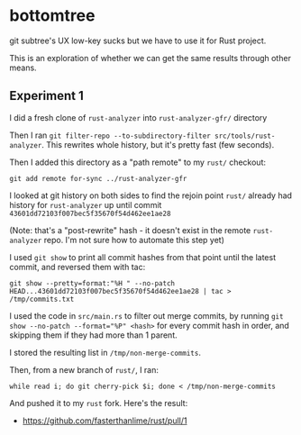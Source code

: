 # bottomtree

git subtree's UX low-key sucks but we have to use it for Rust project.

This is an exploration of whether we can get the same results through other means.

## Experiment 1

I did a fresh clone of `rust-analyzer` into `rust-analyzer-gfr/` directory

Then I ran `git filter-repo --to-subdirectory-filter src/tools/rust-analyzer`.
This rewrites whole history, but it's pretty fast (few seconds).

Then I added this directory as a "path remote" to my `rust/` checkout:

```
git add remote for-sync ../rust-analyzer-gfr
```

I looked at git history on both sides to find the rejoin point `rust/` already
had history for `rust-analyzer` up until commit `43601dd72103f007bec5f35670f54d462ee1ae28`

(Note: that's a "post-rewrite" hash - it doesn't exist in the remote
`rust-analyzer` repo. I'm not sure how to automate this step yet)

I used `git show` to print all commit hashes from that point until the latest
commit, and reversed them with tac:

```
git show --pretty=format:"%H " --no-patch HEAD...43601dd72103f007bec5f35670f54d462ee1ae28 | tac > /tmp/commits.txt
```

I used the code in `src/main.rs` to filter out merge commits, by running `git
show --no-patch --format="%P" <hash>` for every commit hash in order, and
skipping them if they had more than 1 parent.

I stored the resulting list in `/tmp/non-merge-commits`.

Then, from a new branch of `rust/`, I ran:

```
while read i; do git cherry-pick $i; done < /tmp/non-merge-commits
```

And pushed it to my `rust` fork. Here's the result:

  * https://github.com/fasterthanlime/rust/pull/1
